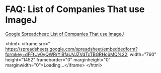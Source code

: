# FAQ: List of Companies That use ImageJ

[Google Spreadcheat: List of Companies That use
ImageJ](https://spreadsheets.google.com/spreadsheet/ccc?key=0AvJeGjE7nBHWdFFtUy0yQWRrYlBfaUVJZVdTcTBGRHc&amp;hl=en_US#gid=0)

\<html\> \<iframe src=\"
<https://spreadsheets.google.com/spreadsheet/embeddedform?formkey=dFFtUy0yQWRrYlBfaUVJZVdTcTBGRHc6MQ%22>;
width=\"760\" height=\"1452\" frameborder=\"0\" marginheight=\"0\"
marginwidth=\"0\"\>Loading\...\</iframe\> \</html\>
